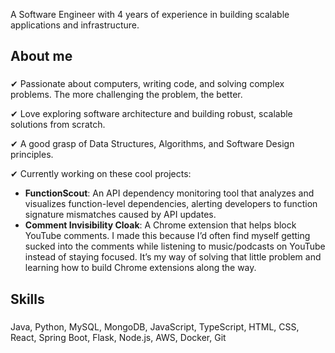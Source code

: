 <p align="left">A Software Engineer with 4 years of experience in building scalable applications and infrastructure.</p>

###

<h2 align="left">About me</h2>

###

<div align="left">
  <p>✔︎ Passionate about computers, writing code, and solving complex problems. The more challenging the problem, the better.</p>
  <p>✔︎ Love exploring software architecture and building robust, scalable solutions from scratch.</p>
  <p>✔︎ A good grasp of Data Structures, Algorithms, and Software Design principles.</p>
  <p>✔︎ Currently working on these cool projects:</p>
  <ul>
    <li><b>FunctionScout</b>: An API dependency monitoring tool that analyzes and visualizes function-level dependencies, alerting developers to function signature mismatches caused by API updates.</li>
    <li><b>Comment Invisibility Cloak</b>: A Chrome extension that helps block YouTube comments. I made this because I’d often find myself getting sucked into the comments while listening to music/podcasts on YouTube instead of staying focused. It’s my way of solving that little problem and learning how to build Chrome extensions along the way.</li>
  </ul>
</div>

###

<h2 align="left">Skills</h2>

###

<p align="left">
  Java, Python, MySQL, MongoDB, JavaScript, TypeScript, HTML, CSS, React, Spring Boot, Flask, Node.js, AWS, Docker, Git
</p>

